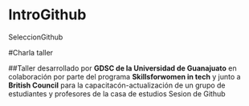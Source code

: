 # IntroGithub
 SeleccionGithub

#Charla taller

##Taller desarrollado por **GDSC de la Universidad de Guanajuato** en colaboración por parte del programa **Skillsforwomen in tech** y junto a **British Council** para la capacitacón-actualización de un grupo de estudiantes y profesores de la casa de estudios
Sesion de Github
